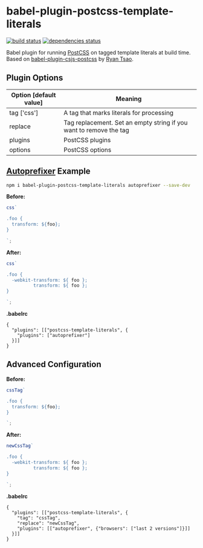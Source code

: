 # babel-plugin-postcss-template-literals

[![build status][build-badge]][build-href]
[![dependencies status][deps-badge]][deps-href]

Babel plugin for running [PostCSS](https://github.com/postcss/postcss) on tagged template literals at build time. Based on [babel-plugin-csjs-postcss](babel-plugin-csjs-postcss) by [Ryan Tsao](https://github.com/rtsao).

## Plugin Options

| Option [default value] | Meaning                                                             |
|------------------------|---------------------------------------------------------------------|
| tag ['css']            | A tag that marks literals for processing                            |
| replace                | Tag replacement. Set an empty string if you want to remove the tag  |
| plugins                | PostCSS plugins                                                     |
| options                | PostCSS options                                                     |


## [Autoprefixer](https://github.com/postcss/autoprefixer) Example
```sh
npm i babel-plugin-postcss-template-literals autoprefixer --save-dev
```

**Before:**
```javascript
css`

.foo {
  transform: ${foo};
}

`;
```

**After:**
```javascript
css`

.foo {
  -webkit-transform: ${ foo };
          transform: ${ foo };
}

`;
```

**.babelrc**
```
{
  "plugins": [["postcss-template-literals", {
    "plugins": ["autoprefixer"]
  }]]
}
```


## Advanced Configuration

**Before:**
```javascript
cssTag`

.foo {
  transform: ${foo};
}

`;
```

**After:**
```javascript
newCssTag`

.foo {
  -webkit-transform: ${ foo };
          transform: ${ foo };
}

`;
```

**.babelrc**
```
{
  "plugins": [["postcss-template-literals", {
    "tag": "cssTag",
    "replace": "newCssTag",
    "plugins": [["autoprefixer", {"browsers": ["last 2 versions"]}]]
  }]]
}
```



[build-badge]: https://api.travis-ci.org/art-bazhin/babel-plugin-postcss-template-literals.svg?branch=master
[build-href]: https://travis-ci.org/art-bazhin/babel-plugin-postcss-template-literals
[deps-badge]: https://david-dm.org/art-bazhin/babel-plugin-postcss-template-literals.svg
[deps-href]: https://david-dm.org/art-bazhin/babel-plugin-postcss-template-literals